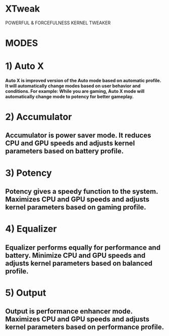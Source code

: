 # XTweak
POWERFUL &amp; FORCEFULNESS KERNEL TWEAKER
# MODES
# 1) Auto X 
#### Auto X is improved version of the Auto mode based on automatic profile. It will automatically change modes based on user behavior and conditions. For example: While you are gaming, Auto X mode will automatically change mode to potency for better gameplay.
# 2) Accumulator
## Accumulator is power saver mode. It reduces CPU and GPU speeds and adjusts kernel parameters based on battery profile.
# 3) Potency 
## Potency gives a speedy function to the system. Maximizes CPU and GPU speeds and adjusts kernel parameters based on gaming profile.
# 4) Equalizer 
## Equalizer performs equally for performance and battery. Minimize CPU and GPU speeds and adjusts kernel parameters based on balanced profile.
# 5) Output
## Output is performance enhancer mode. Maximizes CPU and GPU speeds and adjusts kernel parameters based on performance profile.
